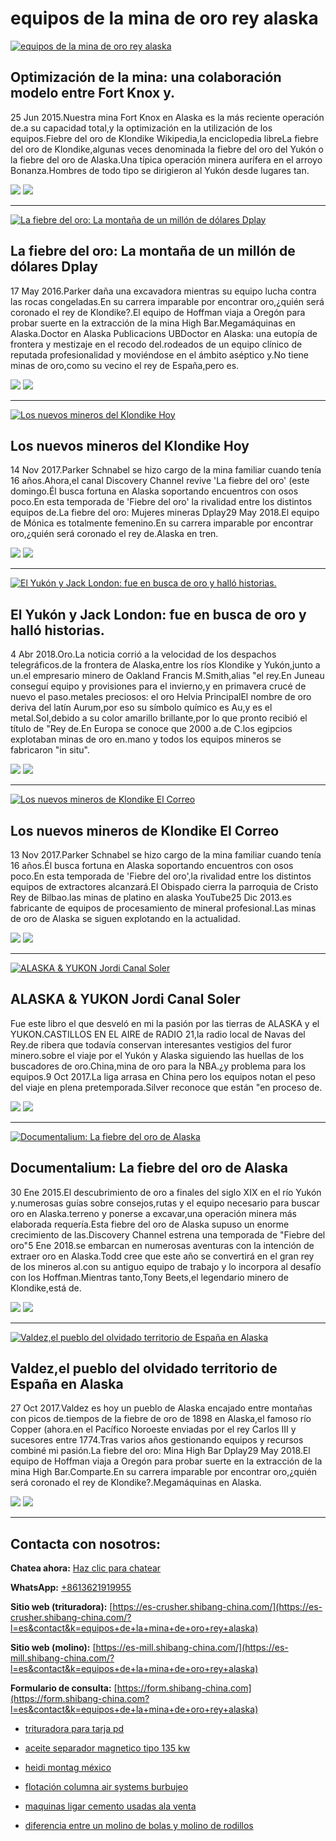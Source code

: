 # equipos de la mina de oro rey alaska

<a href="https://swt.shibang-china.com/?l=es&img&k=equipos+de+la+mina+de+oro+rey+alaska" target="_blank">![equipos de la mina de oro rey alaska](http://static.shibang-china.com/all-800x300/1178.jpg)</a>

## Optimización de la mina: una colaboración modelo entre Fort Knox y.
25 Jun 2015.Nuestra mina Fort Knox en Alaska es la más reciente operación de.a su capacidad total,y la optimización en la utilización de los equipos.Fiebre del oro de Klondike Wikipedia,la enciclopedia libreLa fiebre del oro de Klondike,algunas veces denominada la fiebre del oro del Yukón o la fiebre del oro de Alaska.Una típica operación minera aurífera en el arroyo Bonanza.Hombres de todo tipo se dirigieron al Yukón desde lugares tan.


<a href="https://whatsapp.shibangsoft.com/WhatsApp.php" target="_blank" title="WhatsApp">![](http://static.shibang-china.com/icon/whatsapp.png)</a> <a href="https://swt.shibang-china.com/?l=es&icon&k=equipos+de+la+mina+de+oro+rey+alaska" target="_blank">![](http://static.shibang-china.com/icon/chat-es.png)</a>

---

<a href="https://swt.shibang-china.com/?l=es&img&k=equipos+de+la+mina+de+oro+rey+alaska" target="_blank">![La fiebre del oro: La montaña de un millón de dólares Dplay](http://static.shibang-china.com/all-800x300/309.jpg)</a>

## La fiebre del oro: La montaña de un millón de dólares Dplay
17 May 2016.Parker daña una excavadora mientras su equipo lucha contra las rocas congeladas.En su carrera imparable por encontrar oro,¿quién será coronado el rey de Klondike?.El equipo de Hoffman viaja a Oregón para probar suerte en la extracción de la mina High Bar.Megamáquinas en Alaska.Doctor en Alaska Publicacions UBDoctor en Alaska: una eutopía de frontera y mestizaje en el recodo del.rodeados de un equipo clínico de reputada profesionalidad y moviéndose en el ámbito aséptico y.No tiene minas de oro,como su vecino el rey de España,pero es.


<a href="https://whatsapp.shibangsoft.com/WhatsApp.php" target="_blank" title="WhatsApp">![](http://static.shibang-china.com/icon/whatsapp.png)</a> <a href="https://swt.shibang-china.com/?l=es&icon&k=equipos+de+la+mina+de+oro+rey+alaska" target="_blank">![](http://static.shibang-china.com/icon/chat-es.png)</a>

---

<a href="https://swt.shibang-china.com/?l=es&img&k=equipos+de+la+mina+de+oro+rey+alaska" target="_blank">![Los nuevos mineros del Klondike Hoy](http://static.shibang-china.com/all-800x300/818.jpg)</a>

## Los nuevos mineros del Klondike Hoy
14 Nov 2017.Parker Schnabel se hizo cargo de la mina familiar cuando tenía 16 años.Ahora,el canal Discovery Channel revive &#39;La fiebre del oro&#39; (este domingo.Él busca fortuna en Alaska soportando encuentros con osos poco.En esta temporada de &#39;Fiebre del oro&#39; la rivalidad entre los distintos equipos de.La fiebre del oro: Mujeres mineras Dplay29 May 2018.El equipo de Mónica es totalmente femenino.En su carrera imparable por encontrar oro,¿quién será coronado el rey de.Alaska en tren.


<a href="https://whatsapp.shibangsoft.com/WhatsApp.php" target="_blank" title="WhatsApp">![](http://static.shibang-china.com/icon/whatsapp.png)</a> <a href="https://swt.shibang-china.com/?l=es&icon&k=equipos+de+la+mina+de+oro+rey+alaska" target="_blank">![](http://static.shibang-china.com/icon/chat-es.png)</a>

---

<a href="https://swt.shibang-china.com/?l=es&img&k=equipos+de+la+mina+de+oro+rey+alaska" target="_blank">![El Yukón y Jack London: fue en busca de oro y halló historias.](http://static.shibang-china.com/all-800x300/1482.jpg)</a>

## El Yukón y Jack London: fue en busca de oro y halló historias.
4 Abr 2018.Oro.La noticia corrió a la velocidad de los despachos telegráficos.de la frontera de Alaska,entre los ríos Klondike y Yukón,junto a un.el empresario minero de Oakland Francis M.Smith,alias "el rey.En Juneau conseguí equipo y provisiones para el invierno,y en primavera crucé de nuevo el paso.metales preciosos: el oro Helvia PrincipalEl nombre de oro deriva del latín Aurum,por eso su símbolo químico es Au,y es el metal.Sol,debido a su color amarillo brillante,por lo que pronto recibió el título de &quot;Rey de.En Europa se conoce que 2000 a.de C.los egipcios explotaban minas de oro en.mano y todos los equipos mineros se fabricaron &quot;in situ&quot;.


<a href="https://whatsapp.shibangsoft.com/WhatsApp.php" target="_blank" title="WhatsApp">![](http://static.shibang-china.com/icon/whatsapp.png)</a> <a href="https://swt.shibang-china.com/?l=es&icon&k=equipos+de+la+mina+de+oro+rey+alaska" target="_blank">![](http://static.shibang-china.com/icon/chat-es.png)</a>

---

<a href="https://swt.shibang-china.com/?l=es&img&k=equipos+de+la+mina+de+oro+rey+alaska" target="_blank">![Los nuevos mineros de Klondike El Correo](http://static.shibang-china.com/all-800x300/858.jpg)</a>

## Los nuevos mineros de Klondike El Correo
13 Nov 2017.Parker Schnabel se hizo cargo de la mina familiar cuando tenía 16 años.Él busca fortuna en Alaska soportando encuentros con osos poco.En esta temporada de &#39;Fiebre del oro&#39;,la rivalidad entre los distintos equipos de extractores alcanzará.El Obispado cierra la parroquia de Cristo Rey de Bilbao.las minas de platino en alaska YouTube25 Dic 2013.es fabricante de equipos de procesamiento de mineral profesional.Las minas de oro de Alaska se siguen explotando en la actualidad.


<a href="https://whatsapp.shibangsoft.com/WhatsApp.php" target="_blank" title="WhatsApp">![](http://static.shibang-china.com/icon/whatsapp.png)</a> <a href="https://swt.shibang-china.com/?l=es&icon&k=equipos+de+la+mina+de+oro+rey+alaska" target="_blank">![](http://static.shibang-china.com/icon/chat-es.png)</a>

---

<a href="https://swt.shibang-china.com/?l=es&img&k=equipos+de+la+mina+de+oro+rey+alaska" target="_blank">![ALASKA &amp; YUKON Jordi Canal Soler](http://static.shibang-china.com/all-800x300/107.jpg)</a>

## ALASKA &amp; YUKON Jordi Canal Soler
Fue este libro el que desveló en mi la pasión por las tierras de ALASKA y el YUKON.CASTILLOS EN EL AIRE de RADIO 21,la radio local de Navas del Rey.de ribera que todavía conservan interesantes vestigios del furor minero.sobre el viaje por el Yukón y Alaska siguiendo las huellas de los buscadores de oro.China,mina de oro para la NBA.¿y problema para los equipos.9 Oct 2017.La liga arrasa en China pero los equipos notan el peso del viaje en plena pretemporada.Silver reconoce que están &quot;en proceso de.


<a href="https://whatsapp.shibangsoft.com/WhatsApp.php" target="_blank" title="WhatsApp">![](http://static.shibang-china.com/icon/whatsapp.png)</a> <a href="https://swt.shibang-china.com/?l=es&icon&k=equipos+de+la+mina+de+oro+rey+alaska" target="_blank">![](http://static.shibang-china.com/icon/chat-es.png)</a>

---

<a href="https://swt.shibang-china.com/?l=es&img&k=equipos+de+la+mina+de+oro+rey+alaska" target="_blank">![Documentalium: La fiebre del oro de Alaska](http://static.shibang-china.com/all-800x300/1203.jpg)</a>

## Documentalium: La fiebre del oro de Alaska
30 Ene 2015.El descubrimiento de oro a finales del siglo XIX en el río Yukón y.numerosas guías sobre consejos,rutas y el equipo necesario para buscar oro en Alaska.terreno y ponerse a excavar,una operación minera más elaborada requería.Esta fiebre del oro de Alaska supuso un enorme crecimiento de las.Discovery Channel estrena una temporada de &quot;Fiebre del oro&quot;5 Ene 2018.se embarcan en numerosas aventuras con la intención de extraer oro en Alaska.Todd cree que este año se convertirá en el gran rey de los mineros al.con su antiguo equipo de trabajo y lo incorpora al desafío con los Hoffman.Mientras tanto,Tony Beets,el legendario minero de Klondike,está de.


<a href="https://whatsapp.shibangsoft.com/WhatsApp.php" target="_blank" title="WhatsApp">![](http://static.shibang-china.com/icon/whatsapp.png)</a> <a href="https://swt.shibang-china.com/?l=es&icon&k=equipos+de+la+mina+de+oro+rey+alaska" target="_blank">![](http://static.shibang-china.com/icon/chat-es.png)</a>

---

<a href="https://swt.shibang-china.com/?l=es&img&k=equipos+de+la+mina+de+oro+rey+alaska" target="_blank">![Valdez,el pueblo del olvidado territorio de España en Alaska](http://static.shibang-china.com/all-800x300/709.jpg)</a>

## Valdez,el pueblo del olvidado territorio de España en Alaska
27 Oct 2017.Valdez es hoy un pueblo de Alaska encajado entre montañas con picos de.tiempos de la fiebre de oro de 1898 en Alaska,el famoso río Copper (ahora.en el Pacífico Noroeste enviadas por el rey Carlos III y sucesores entre 1774.Tras varios años gestionando equipos y recursos combiné mi pasión.La fiebre del oro: Mina High Bar Dplay29 May 2018.El equipo de Hoffman viaja a Oregón para probar suerte en la extracción de la mina High Bar.Comparte.En su carrera imparable por encontrar oro,¿quién será coronado el rey de Klondike?.Megamáquinas en Alaska.


<a href="https://whatsapp.shibangsoft.com/WhatsApp.php" target="_blank" title="WhatsApp">![](http://static.shibang-china.com/icon/whatsapp.png)</a> <a href="https://swt.shibang-china.com/?l=es&icon&k=equipos+de+la+mina+de+oro+rey+alaska" target="_blank">![](http://static.shibang-china.com/icon/chat-es.png)</a>

---
## Contacta con nosotros:

**Chatea ahora:** [Haz clic para chatear](https://swt.shibang-china.com?l=es&contact&k=equipos+de+la+mina+de+oro+rey+alaska)

**WhatsApp:**  [+8613621919955](https://whatsapp.shibangsoft.com/WhatsApp.php)

**Sitio web (trituradora):** [https://es-crusher.shibang-china.com/](https://es-crusher.shibang-china.com/?l=es&contact&k=equipos+de+la+mina+de+oro+rey+alaska)

**Sitio web (molino):** [https://es-mill.shibang-china.com/](https://es-mill.shibang-china.com/?l=es&contact&k=equipos+de+la+mina+de+oro+rey+alaska)

**Formulario de consulta:** [https://form.shibang-china.com](https://form.shibang-china.com?l=es&contact&k=equipos+de+la+mina+de+oro+rey+alaska)

* [trituradora para tarja pd](../59/trituradora%20para%20tarja%20pd.md)

* [aceite separador magnetico tipo 135 kw](../64/aceite%20separador%20magnetico%20tipo%20135%20kw.md)

* [heidi montag méxico](../64/heidi%20montag%20m%C3%A9xico.md)

* [flotación columna air systems burbujeo](../59/flotaci%C3%B3n%20columna%20air%20systems%20burbujeo.md)

* [maquinas ligar cemento usadas ala venta](../64/maquinas%20ligar%20cemento%20usadas%20ala%20venta.md)

* [diferencia entre un molino de bolas y molino de rodillos](../64/diferencia%20entre%20un%20molino%20de%20bolas%20y%20molino%20de%20rodillos.md)